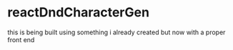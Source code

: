 # reactDndCharacterGen
this is being built using something i already created but now with a proper front end
